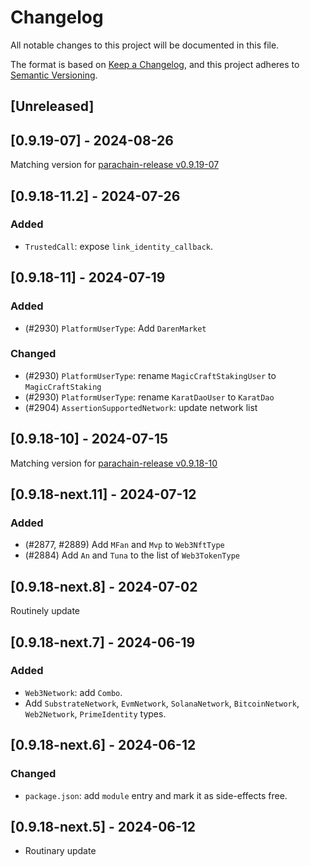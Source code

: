 # Changelog

All notable changes to this project will be documented in this file.

The format is based on [Keep a Changelog](https://keepachangelog.com/en/1.0.0/),
and this project adheres to [Semantic Versioning](https://semver.org/spec/v2.0.0.html).

## [Unreleased]

## [0.9.19-07] - 2024-08-26

Matching version for [parachain-release v0.9.19-07](https://github.com/litentry/litentry-parachain/releases/tag/v0.9.19-07)

## [0.9.18-11.2] - 2024-07-26

### Added

-   `TrustedCall`: expose `link_identity_callback`.

## [0.9.18-11] - 2024-07-19

### Added

-   (#2930) `PlatformUserType`: Add `DarenMarket`

### Changed

-   (#2930) `PlatformUserType`: rename `MagicCraftStakingUser` to `MagicCraftStaking`
-   (#2930) `PlatformUserType`: rename `KaratDaoUser` to `KaratDao`
-   (#2904) `AssertionSupportedNetwork`: update network list

## [0.9.18-10] - 2024-07-15

Matching version for [parachain-release v0.9.18-10](https://github.com/litentry/litentry-parachain/releases/tag/v0.9.18-10)

## [0.9.18-next.11] - 2024-07-12

### Added

-   (#2877, #2889) Add `MFan` and `Mvp` to `Web3NftType`
-   (#2884) Add `An` and `Tuna` to the list of `Web3TokenType`

## [0.9.18-next.8] - 2024-07-02

Routinely update

## [0.9.18-next.7] - 2024-06-19

### Added

-   `Web3Network`: add `Combo`.
-   Add `SubstrateNetwork`, `EvmNetwork`, `SolanaNetwork`, `BitcoinNetwork`, `Web2Network`, `PrimeIdentity` types.

## [0.9.18-next.6] - 2024-06-12

### Changed

-   `package.json`: add `module` entry and mark it as side-effects free.

## [0.9.18-next.5] - 2024-06-12

-   Routinary update
